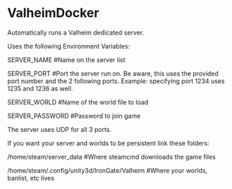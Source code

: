 # ValheimDocker

Automatically runs a Valheim dedicated server.

Uses the following Environment Variables:

SERVER_NAME #Name on the server list

SERVER_PORT #Port the server run on. Be aware, this uses the provided port number and the 2 following ports. Example: specifying port 1234 uses 1235 and 1236 as well.

SERVER_WORLD #Name of the world file to load

SERVER_PASSWORD #Password to join game

The server uses UDP for all 3 ports.

If you want your server and worlds to be persistent link these folders:

/home/steam/server_data #Where steamcmd downloads the game files

/home/steam/.config/unity3d/IronGate/Valheim #Where your worlds, banlist, etc lives
